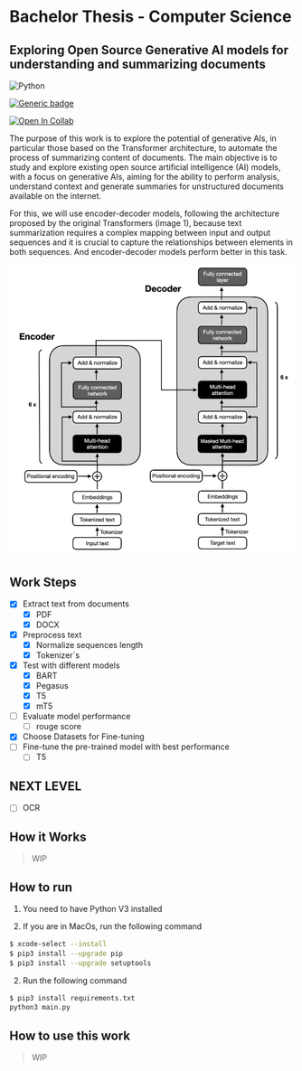 # Bachelor Thesis - Computer Science

## Exploring Open Source Generative AI models for understanding and summarizing documents

![Python](https://img.shields.io/badge/python-3670A0?style=for-the-badge&logo=python&logoColor=ffdd54)

[![Generic badge](https://img.shields.io/badge/STATUS-WIP-yellow.svg)](https://shields.io/)

[![Open In Collab](https://colab.research.google.com/assets/colab-badge.svg)](https://colab.research.google.com/drive/12JCwt5OXmqJJYXUFHNGXYuiBeneabz-E?usp=sharing)

The purpose of this work is to explore the potential of generative AIs, in particular those based on the Transformer architecture, to automate the process of summarizing content of documents. The main objective is to study and explore existing open source artificial intelligence (AI) models, with a focus on generative AIs, aiming for the ability to perform analysis, understand context and generate summaries for unstructured documents available on the internet.

For this, we will use encoder-decoder models, following the architecture proposed by the original Transformers (image 1), because text summarization requires a complex mapping between input and output sequences and it is crucial to capture the relationships between elements in both sequences. And encoder-decoder models perform better in this task.

<img src="./.github/encoder-decoder.webp" />


## Work Steps

- [x] Extract text from documents
    - [x] PDF
    - [x] DOCX
- [x] Preprocess text
    - [x] Normalize sequences length
    - [x] Tokenizer´s
- [x] Test with different models
    - [x] BART
    - [x] Pegasus
    - [x] T5
    - [x] mT5
- [ ] Evaluate model performance
    - [ ] rouge score
- [x] Choose Datasets for Fine-tuning
- [ ] Fine-tune the pre-trained model with best performance
    - [ ] T5

## NEXT LEVEL

- [ ] OCR

## How it Works

> WIP

## How to run

1. You need to have Python V3 installed

2. If you are in MacOs, run the following command

```bash
$ xcode-select --install
$ pip3 install --upgrade pip
$ pip3 install --upgrade setuptools
``````

2. Run the following command

```bash
$ pip3 install requirements.txt
python3 main.py
```

## How to use this work

> WIP
